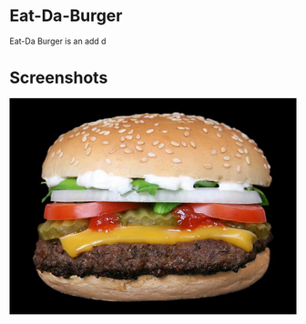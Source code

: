 # Eat-Da-Burger
Eat-Da Burger is an add d

# Screenshots
![burger pic](public/assets/img/burgerPic.jpg)